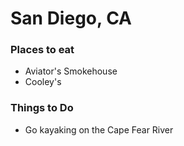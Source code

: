 
# San Diego, CA

### Places to eat

- Aviator's Smokehouse
- Cooley's

### Things to Do

- Go kayaking on the Cape Fear River
